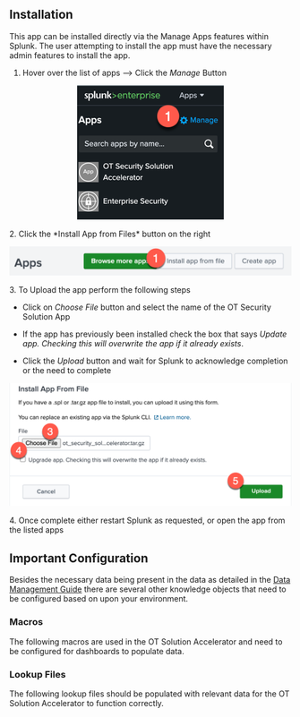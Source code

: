 ## Installation

This app can be installed directly via the Manage Apps features within Splunk.  The user attempting to install the app must have the necessary admin features to install the app.
1.  Hover over the list of apps --> Click the *Manage* Button
<p align="center">
<img src="./Images/splunk_manage_apps.png">
</p>
2.  Click the *Install App from Files* button on the right
<p align="center">
<img src="./Images/splunk_install_app_from_file.png">
</p>
3.  To Upload the app perform the following steps

* Click on *Choose File* button and select the name of the OT Security Solution App
    
* If the app has previously been installed check the box that says *Update app.  Checking this will overwrite the app if it already exists*.

* Click the *Upload* button and wait for Splunk to acknowledge completion or the need to complete
<p align="center">
<img src="./Images/splunk_select_app.png">
</p>
4.  Once complete either restart Splunk as requested, or open the app from the listed apps


## Important Configuration

Besides the necessary data being present in the data as detailed in the [Data Management Guide](./Data%20Management.md) there are several other knowledge objects that need to be configured based on upon your environment.


### Macros

The following macros are used in the OT Solution Accelerator and need to be configured for dashboards to populate data.

### Lookup Files

The following lookup files should be populated with relevant data for the OT Solution Accelerator to function correctly.


